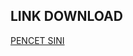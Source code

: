 ## LINK DOWNLOAD
[PENCET SINI](https://drive.google.com/file/d/1PnhCrXZgBp-LOy8mP-mZOvEPW98OSI7c/view?usp=share_link)
